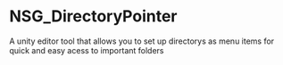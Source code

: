 # NSG_DirectoryPointer
 A unity editor tool that allows you to set up directorys as menu items for quick and easy acess to important folders
